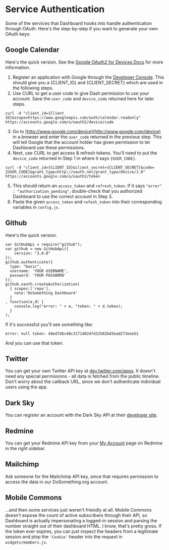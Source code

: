 Service Authentication
======================
Some of the services that Dashboard hooks into handle authentication through OAuth. Here's the step-by-step if you want to generate your own OAuth keys:

Google Calendar
---------------
Here's the quick version. See the [Google OAuth2 for Devices Docs](https://developers.google.com/accounts/docs/OAuth2ForDevices) for more information.

1. Register an application with Google through the [Developer Console](https://code.google.com/apis/console#access). This should give you a {CLIENT_ID} and {CLIENT_SECRET} which are used in the following steps.
2. Use CURL to get a user code to give Dash permission to use your account. Save the `user_code` and `device_code` returned here for later steps.
````
curl -d "client_id={Client ID}&scope=https://www.googleapis.com/auth/calendar.readonly" https://accounts.google.com/o/oauth2/device/code
````
3. Go to [http://www.google.com/device](http://www.google.com/device) in a browser and enter the `user_code` returned in the previous step. This will tell Google that the account holder has given permission to let Dashboard use these permissions.
4. Next, use CURL to get access & refresh tokens. You'll need to put the `device_code` returned in Step 1 in where it says `{USER_CODE}`.
````
curl -d "client_id={CLIENT_ID}&client_secret={CLIENT_SECRET}&code={USER_CODE}&grant_type=http://oauth.net/grant_type/device/1.0" https://accounts.google.com/o/oauth2/token
````
5. This should return an `access_token` and `refresh_token`. If it says `"error" : "authorization_pending"`, double-check that you authorized Dashboard to use the correct account in Step 3.
6. Paste the given `access_token` and `refesh_token` into their corresponding variables in `config.js`.


Github
------
Here's the quick version.

    var GitHubApi = require("github");
    var github = new GitHubApi({
        version: "3.0.0"
    });
    github.authenticate({
      type: "basic",
      username: 'YOUR USERNAME',
      password: 'YOUR PASSWORD'
    });
    github.oauth.createAuthorization(
      { scopes:['repo'],
        note:'DoSomething Dashboard'
      }
    , function(e,d) {
        console.log("error: " + e, "token: " + d.token);
      }
    );

If it's successful you'll see something like:

    error: null token: 49ed7dbc40c3171d024fd32582bd3ead273eee52

And you can use that token.


Twitter
-------
You can get your own Twitter API key at [dev.twitter.com/apps](https://dev.twitter.com/apps). It doesn't need any special permissions - all data is fetched from the public timeline. Don't worry about the callback URL, since we don't authenticate individual users using the app.

Dark Sky
--------
You can register an account with the Dark Sky API at their [developer site](https://developer.darkskyapp.com/).

Redmine
-------
You can get your Redmine API key from your [My Account](http://tech.dosomething.org/my/account) page on Redmine in the right sidebar.

Mailchimp
---------
Ask someone for the Mailchimp API key, since that requires permission to access the data in our DoSomething.org account.


Mobile Commons
--------------
...and then some services just weren't friendly at all. Mobile Commons doesn't expose the count of active subscribers through their API, so Dashboard is actually impersonating a logged-in session and parsing the number straight out of their dashboard HTML. I know, that's pretty gross. If the token ever expires, you can just inspect the headers from a legitimate session and plop the `'Cookie'` header into the request in `widgets/members.js`.
